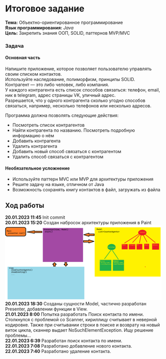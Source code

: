 # Итоговое задание
**Тема:** Объектно-ориентированное программирование  
**Язык программирования:** *Java*  
**Цель:** Закрепить знания ООП, SOLID, паттернов MVP/MVC  

### Задача

#### Основная часть
Напишите приложение, которое позволяет пользователю управлять своим списком контактов.  
Используйте наследование, полиморфизм, принципы SOLID.  
Контрагент — это либо человек, либо компания.  
У каждого контрагента есть список способов связаться: телефон, email, ник в telegram, адрес страницы VK, уличный адрес.  
Разрешается, что у одного контрагента сколько угодно способов связаться, например, несколько телефонов или несколько адресов.  

Программа должна позволять следующие действия:
+ Посмотреть список контрагентов  
+ Найти контрагента по названию. Посмотреть подробную информацию о нём  
+ Добавить контрагента  
+ Удалить контрагента  
+ Добавить новый способ связаться с контрагентом  
+ Удалить способ связаться с контрагентом

#### Необязательное усложнение

+ Используйте паттерн MVC или MVP для архитектуры приложения  
+ Решите задачу на языке, отличном от Java  
+ Возможность сохранять книгу контактов в файл, загружать из файла

## Ход работы

**20.01.2023 11:45** Init commit  
**20.01.2023 15:20** Создан набросок архитектуры приложения в Paint
![архитектура](images/Первый%20набросок.png)  
**20.01.2023 18:30** Созданы сущности Model, частично разработан Presenter, добавлении функции в View.  
**21.01.2023 8:00** Попытка разработать Поиск контакта по имени.  
Столкнулся с проблемой со Scanner, кириллицу считывает в неверной кодировке. Также при считывании строки в поиске и возврату на новый виток цикла, сканнер выдает NoSuchElementException. Ищу решение проблемы...  
**22.01.2023 6:39** Разработан поиск контакта по имени.  
**22.01.2023 7:08** Разработано добавление нового контакта.  
**22.01.2023 7:40** Разработано удаление контакта.  

